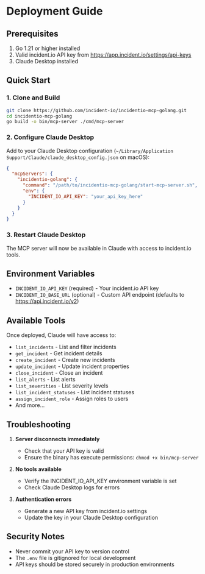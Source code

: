 # Deployment Guide

## Prerequisites

1. Go 1.21 or higher installed
2. Valid incident.io API key from https://app.incident.io/settings/api-keys
3. Claude Desktop installed

## Quick Start

### 1. Clone and Build

```bash
git clone https://github.com/incident-io/incidentio-mcp-golang.git
cd incidentio-mcp-golang
go build -o bin/mcp-server ./cmd/mcp-server
```

### 2. Configure Claude Desktop

Add to your Claude Desktop configuration (`~/Library/Application Support/Claude/claude_desktop_config.json` on macOS):

```json
{
  "mcpServers": {
    "incidentio-golang": {
      "command": "/path/to/incidentio-mcp-golang/start-mcp-server.sh",
      "env": {
        "INCIDENT_IO_API_KEY": "your_api_key_here"
      }
    }
  }
}
```

### 3. Restart Claude Desktop

The MCP server will now be available in Claude with access to incident.io tools.

## Environment Variables

- `INCIDENT_IO_API_KEY` (required) - Your incident.io API key
- `INCIDENT_IO_BASE_URL` (optional) - Custom API endpoint (defaults to https://api.incident.io/v2)

## Available Tools

Once deployed, Claude will have access to:

- `list_incidents` - List and filter incidents
- `get_incident` - Get incident details
- `create_incident` - Create new incidents
- `update_incident` - Update incident properties
- `close_incident` - Close an incident
- `list_alerts` - List alerts
- `list_severities` - List severity levels
- `list_incident_statuses` - List incident statuses
- `assign_incident_role` - Assign roles to users
- And more...

## Troubleshooting

1. **Server disconnects immediately**
   - Check that your API key is valid
   - Ensure the binary has execute permissions: `chmod +x bin/mcp-server`

2. **No tools available**
   - Verify the INCIDENT_IO_API_KEY environment variable is set
   - Check Claude Desktop logs for errors

3. **Authentication errors**
   - Generate a new API key from incident.io settings
   - Update the key in your Claude Desktop configuration

## Security Notes

- Never commit your API key to version control
- The `.env` file is gitignored for local development
- API keys should be stored securely in production environments